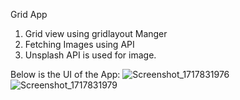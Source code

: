 Grid App
1. Grid view using gridlayout Manger
2. Fetching Images using API
3. Unsplash API is used for image.

Below is the UI of the App:
![Screenshot_1717831976](https://github.com/TirthHPurohit/Grid_App/assets/169768378/924ac47e-fb4c-42c1-a6ee-ebdfc3f98617)
![Screenshot_1717831979](https://github.com/TirthHPurohit/Grid_App/assets/169768378/e14acf73-e927-4eb4-9a55-d7e33ac08109)

